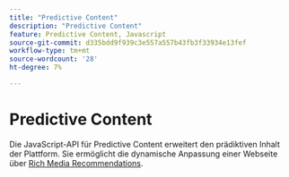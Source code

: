 ```yaml
---
title: "Predictive Content"
description: "Predictive Content"
feature: Predictive Content, Javascript
source-git-commit: d335bdd9f939c3e557a557b43fb3f33934e13fef
workflow-type: tm+mt
source-wordcount: '28'
ht-degree: 7%

---
```



# Predictive Content

Die JavaScript-API für Predictive Content erweitert den prädiktiven Inhalt der Plattform. Sie ermöglicht die dynamische Anpassung einer Webseite über [Rich Media Recommendations](rich-media-recommendation.md).

